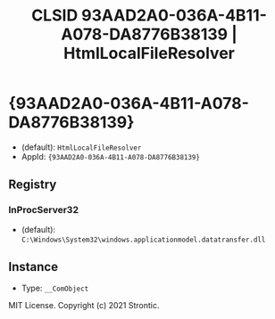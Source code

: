 ﻿---
title: "CLSID 93AAD2A0-036A-4B11-A078-DA8776B38139 | HtmlLocalFileResolver"
excerpt: What is COM-Object CLSID 93AAD2A0-036A-4B11-A078-DA8776B38139?
---

# {93AAD2A0-036A-4B11-A078-DA8776B38139}

* (default): `HtmlLocalFileResolver`
* AppId: `{93AAD2A0-036A-4B11-A078-DA8776B38139}`

## Registry


### InProcServer32

* (default): `C:\Windows\System32\windows.applicationmodel.datatransfer.dll`

## Instance

* Type: `__ComObject`

MIT License. Copyright (c) 2021 Strontic.


